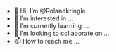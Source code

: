 - 👋 Hi, I’m @Rolandkringle
- 👀 I’m interested in ...
- 🌱 I’m currently learning ...
- 💞️ I’m looking to collaborate on ...
- 📫 How to reach me ...

<!---
Rolandkringle/Rolandkringle is a ✨ special ✨ repository because its `README.md` (this file) appears on your GitHub profile.
You can click the Preview lin
k to take a look at your changes.
--->

